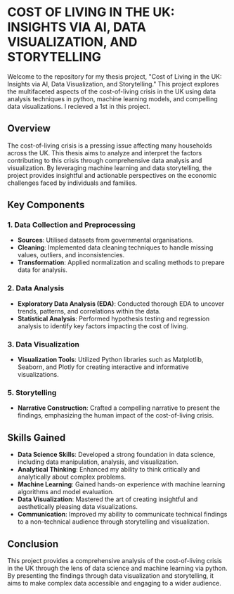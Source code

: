 # COST OF LIVING IN THE UK: INSIGHTS VIA AI, DATA VISUALIZATION, AND STORYTELLING

Welcome to the repository for my thesis project, "Cost of Living in the UK: Insights via AI, Data Visualization, and Storytelling." This project explores the multifaceted aspects of the cost-of-living crisis in the UK using  data analysis techniques in python, machine learning models, and compelling data visualizations. I recieved a 1st in this project.

## Overview

The cost-of-living crisis is a pressing issue affecting many households across the UK. This thesis aims to analyze and interpret the factors contributing to this crisis through comprehensive data analysis and visualization. By leveraging machine learning and data storytelling, the project provides insightful and actionable perspectives on the economic challenges faced by individuals and families.

## Key Components

### 1. Data Collection and Preprocessing

- **Sources**: Utilised  datasets from governmental organisations.
- **Cleaning**: Implemented data cleaning techniques to handle missing values, outliers, and inconsistencies.
- **Transformation**: Applied normalization and scaling methods to prepare data for analysis.

### 2. Data Analysis

- **Exploratory Data Analysis (EDA)**: Conducted thorough EDA to uncover trends, patterns, and correlations within the data.
- **Statistical Analysis**: Performed hypothesis testing and regression analysis to identify key factors impacting the cost of living.


### 3. Data Visualization

- **Visualization Tools**: Utilized Python libraries such as Matplotlib, Seaborn, and Plotly for creating interactive and informative visualizations.

### 5. Storytelling

- **Narrative Construction**: Crafted a compelling narrative to present the findings, emphasizing the human impact of the cost-of-living crisis.


## Skills Gained

- **Data Science Skills**: Developed a strong foundation in data science, including data manipulation, analysis, and visualization.
- **Analytical Thinking**: Enhanced my ability to think critically and analytically about complex problems.
- **Machine Learning**: Gained hands-on experience with machine learning algorithms and model evaluation.
- **Data Visualization**: Mastered the art of creating insightful and aesthetically pleasing data visualizations.
- **Communication**: Improved my ability to communicate technical findings to a non-technical audience through storytelling and visualization.


## Conclusion

This project provides a comprehensive analysis of the cost-of-living crisis in the UK through the lens of data science and machine learning via python. By presenting the findings through data visualization and storytelling, it aims to make complex data accessible and engaging to a wider audience.

